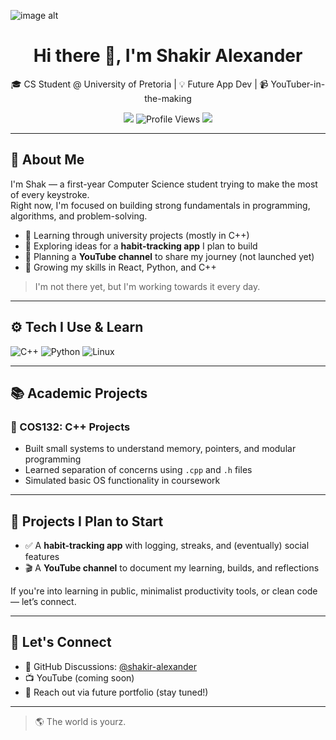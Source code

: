 <!-- Banner -->
![image alt](https://github.com/UncleShak/UncleShak/blob/6170baac9955a2fa5c2bccebbd85806562ee26d6/Banner.gif)
<h1 align="center">Hi there 👋, I'm Shakir Alexander</h1>
<p align="center">
  🎓 CS Student @ University of Pretoria | 💡 Future App Dev | 📹 YouTuber-in-the-making
</p>

<p align="center">
  <a href="https://github.com/shakir-alexander"><img src="https://img.shields.io/github/followers/UncleShak?label=Follow&style=social" /></a>
  <img src="https://komarev.com/ghpvc/?username=shakir-alexander&color=blue" alt="Profile Views" />
  <img src="https://img.shields.io/badge/Working on-Skills & Consistency-yellow" />
</p>

---

## 🧠 About Me

I'm Shak — a first-year Computer Science student trying to make the most of every keystroke.  
Right now, I'm focused on building strong fundamentals in programming, algorithms, and problem-solving.

- 🧪 Learning through university projects (mostly in C++)
- 🧠 Exploring ideas for a **habit-tracking app** I plan to build
- 🎥 Planning a **YouTube channel** to share my journey (not launched yet)
- 🌱 Growing my skills in React, Python, and C++

> I'm not there yet, but I'm working towards it every day.

---

## ⚙️ Tech I Use & Learn

![C++](https://img.shields.io/badge/-C++-00599C?style=flat&logo=c%2B%2B&logoColor=white)
![Python](https://img.shields.io/badge/-Python-3776AB?style=flat&logo=python&logoColor=white)
![Linux](https://img.shields.io/badge/-Linux-FCC624?style=flat&logo=linux&logoColor=black)

---

## 📚 Academic Projects

### 🧩 COS132: C++ Projects
- Built small systems to understand memory, pointers, and modular programming
- Learned separation of concerns using `.cpp` and `.h` files
- Simulated basic OS functionality in coursework

---

## 🚧 Projects I Plan to Start

- ✅ A **habit-tracking app** with logging, streaks, and (eventually) social features
- 🎬 A **YouTube channel** to document my learning, builds, and reflections

If you're into learning in public, minimalist productivity tools, or clean code — let’s connect.

---

## 🤝 Let's Connect

- 💬 GitHub Discussions: [@shakir-alexander](https://github.com/UncleShak)
- 📺 YouTube (coming soon)
- 📧 Reach out via future portfolio (stay tuned!)

---

> 🌎 The world is yourz.
